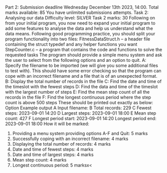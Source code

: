 Part 2: Submission deadline Wednesday December 13th 2023, 14:00.
Total marks available: 85
You have unlimited submissions attempts.
Task 2: Analysing our data
Difficulty level: SILVER
Task 2 marks: 30
Following on from your initial program, you now need to expand your initial program to add some features
to analyse the data and help us understand what the data means.
Following good programming practice, you should split your program functionality into two files:
FitnessDataStruct.h – a header file containing the struct typedef and any helper functions you want
StepCounter.c – a program that contains the code and functions to solve the requested tasks
The program should provide a simple menu system and ask the user to select from the following options and
an option to quit.
A: Specify the filename to be imported (we will give you some additional files to test with). This should have
some error checking so that the program can cope with an incorrect filename and a file that is of an
unexpected format.
B: Display the total number of records in the file
C: Find the date and time of the timeslot with the fewest steps
D: Find the data and time of the timeslot with the largest number of steps
E: Find the mean step count of all the records in the file
F: Find the longest continuous period where the step count is above 500 steps
These should be printed out exactly as below:
Option Example output
A Input filename:
B Total records: 229
C Fewest steps: 2023-09-01 14:20
D Largest steps: 2023-09-01 18:00
E Mean step count: 427
F Longest period start: 2023-09-01 14:20
Longest period end: 2023-09-01 18:00
How it will be marked:
1. Providing a menu system providing options A-F and Quit: 5 marks
2. Successfully coping with an incorrect filename: 4 marks
3. Displaying the total number of records: 4 marks
4. Date and time of fewest steps: 4 marks
5. Date and time of largest steps: 4 marks
6. Mean step count: 4 marks
7. Longest continuous period: 5 marksx<